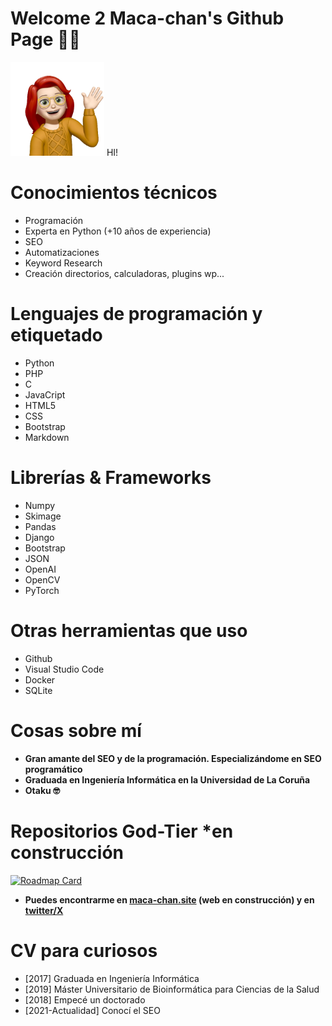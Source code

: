 # Welcome 2 Maca-chan's Github Page 👋🏻
<img src="https://github.com/maca-chan/maca-chan/blob/main/src/Memoji%20Maca-chan%2020.png" height="150"/> HI!

# Conocimientos técnicos
- Programación
- Experta en Python (+10 años de experiencia)
- SEO
- Automatizaciones
- Keyword Research
- Creación directorios, calculadoras, plugins wp...
  
# Lenguajes de programación y etiquetado
- Python
- PHP
- C
- JavaCript
- HTML5
- CSS
- Bootstrap
- Markdown

# Librerías & Frameworks
- Numpy
- Skimage
- Pandas
- Django
- Bootstrap
- JSON
- OpenAI
- OpenCV
- PyTorch

# Otras herramientas que uso
- Github
- Visual Studio Code
- Docker
- SQLite

# Cosas sobre mí

- **Gran amante del SEO y de la programación. Especializándome en SEO programático**
- **Graduada en Ingeniería Informática en la Universidad de La Coruña**
- **Otaku 🤓**

# Repositorios God-Tier *en construcción
[![Roadmap Card](https://github-readme-stats.vercel.app/api/pin/?username=maca-chan&repo=ROADMAP-pSEO)](https://github.com/maca-chan/ROADMAP-pSEO)
- **Puedes encontrarme en [maca-chan.site](https://maca-chan.site) (web en construcción) y en [twitter/X](https://twitter.com/Ramnacea)**
  
# CV para curiosos 
- [2017] Graduada en Ingeniería Informática
- [2019] Máster Universitario de Bioinformática para Ciencias de la Salud
- [2018] Empecé un doctorado
- [2021-Actualidad] Conocí el SEO
